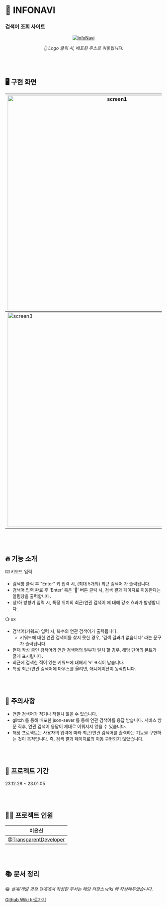 # 🦋 INFONAVI 

### 검색어 조회 사이트
<div align="center">

[![InfoNavi](https://github.com/secondflow02/InfoNavi/assets/50646145/9606f890-9783-4040-9008-97599edf9d63)](https://info-navi.vercel.app/ "INFONAVI")

_👆 Logo 클릭 시, 배포된 주소로 이동됩니다._

</div>

<br/>
<br/>

## 🖥️ 구현 화면

<div align="center">

|<img width="688" alt="screen1" src="https://github.com/secondflow02/InfoNavi/assets/50646145/dcafe523-03e7-4bfd-9a11-9c52b6b230a6">   |   <img width="688" alt="screen2" src="https://github.com/secondflow02/InfoNavi/assets/50646145/9adf8254-bbc9-4acc-bfb2-eabf5925d7f3">   |
|---|---|
| <img width="688" alt="screen3" src="https://github.com/secondflow02/InfoNavi/assets/50646145/4f7158d1-bfc1-40a5-9b1f-5a00edc4c6df">   |   <img width="688" alt="screen4" src="https://github.com/secondflow02/InfoNavi/assets/50646145/d71af604-9d48-402d-873b-5bde158c0e5a">   |

</div>

<br/>
<br/>

## 🔥 기능 소개

⌨️ 키보드 입력
- 검색창 클릭 후 "Enter" 키 입력 시, (최대 5개의) 최근 검색어 가 출력됩니다.
- 검색어 입력 완료 후 'Enter' 혹은 '🔎' 버튼 클릭 시, 검색 결과 페이지로 이동한다는 알림창을 출력합니다.
- 상/하 방향키 입력 시, 특정 위치의 최근/연관 검색어 에 대해 강조 효과가 발생합니다.

📺 ux
- 검색어(키워드) 입력 시, 복수의 연관 검색어가 출력됩니다.
  - 키워드에 대한 연관 검색어를 찾지 못한 경우, '검색 결과가 없습니다' 라는 문구가 출력됩니다.
- 현재 작성 중인 검색어와 연관 검색어의 일부가 일치 할 경우, 해당 단어의 폰트가 굵게 표시됩니다.
- 최근에 검색한 적이 있는 키워드에 대해서 '🌀' 표식이 남습니다.
- 특정 최근/연관 검색어에 마우스를 올리면, 애니메이션이 동작합니다.

<br/>
<br/>

## 🚨 주의사항
- 연관 검색어가 적거나 적절치 않을 수 있습니다.
- glitch 를 통해 배포한 json-sever 를 통해 연관 검색어를 응답 받습니다. 서비스 방문 직후, 연관 검색어 응답이 제대로 이뤄지지 않을 수 있습니다.
- 해당 프로젝트는 사용자의 입력에 따라 최근/연관 검색어를 출력하는 기능을 구현하는 것이 목적입니다. 즉, 검색 결과 페이지로의 이동 구현되지 않았습니다.

<br/>
<br/>

## 📅 프로젝트 기간

23.12.28 ~ 23.01.05

<br/>
<br/>

## 👨‍🦲 프로젝트 인원

| 이윤신 |
|--------|
|[@TransparentDeveloper](https://github.com/TransparentDeveloper)|

<br/>
<br/>

## 📚 문서 정리
😁 _설계/개발 과정 단계에서 작성한 무서는 해당 저장소 wiki 에 작성해두었습니다._

[Github Wiki 바로가기](https://github.com/secondflow02/InfoNavi/wiki)
